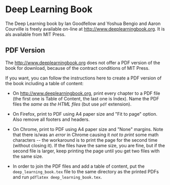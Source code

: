 # Deep Learning Book

The Deep Learning book by Ian Goodfellow and Yoshua Bengio and Aaron Courville
is freely available on-line at http://www.deeplearningbook.org.
It is als available from MIT Press.

## PDF Version

The http://www.deeplearningbook.org does not offer a PDF version of the book
for download, because of the contract conditions of MIT Press.

If you want, you can follow the instructions here to create a PDF version
of the book including a table of content:

- On http://www.deeplearningbook.org, print every chapter to a PDF file
  (the first one is Table of Content, the last one is Index). Name the PDF
  files the *same as the HTML files* (but use `pdf` extension).

- On Firefox, print to PDF using A4 paper size and "Fit to page" option.
  Also remove all footers and headers.

- On Chrome, print to PDF using A4 paper size and "None" margins.
  Note that there is/was an *error* in Chrome causing it *not to print*
  some math characters -- the workaround is to print the page for the second
  time (without closing it). If the files have the same size, you are fine,
  but if the second file is larger, keep printing the page until you get
  two files with the same size.

- In order to join the PDF files and add a table of content, put the
  `deep_learning_book.tex` file to the same directory as the printed PDFs
  and run `pdflatex deep_learning_book.tex`.


